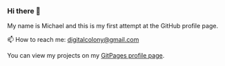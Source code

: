 ### Hi there 👋

My name is Michael and this is my first attempt at the GitHub profile page. 

📫 How to reach me: digitalcolony@gmail.com

You can view my projects on my [GitPages profile page](https://digitalcolony.github.io/).

<!--
**digitalcolony/digitalcolony** is a ✨ _special_ ✨ repository because its `README.md` (this file) appears on your GitHub profile.

Here are some ideas to get you started:

- 🔭 I’m currently working on ...
- 
- 👯 I’m looking to collaborate on ...
- 🤔 I’m looking for help with ...
- 💬 Ask me about ...
-  ...
- 😄 Pronouns: ...
- ⚡ Fun fact: ...
-->
